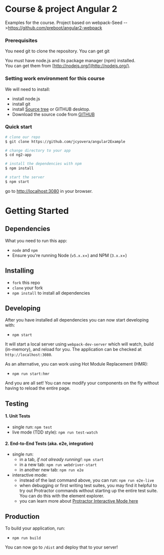 # Course & project Angular 2
Examples for the course.
Project based on webpack-Seed -->https://github.com/preboot/angular2-webpack

### Prerequisites

You need git to clone the repository.
You can get git

You must have node.js and its package manager (npm) installed.  
You can get them from [http://nodejs.org/](http://nodejs.org/).

### Setting work environment for this course
We will need to install:

* install node.js
* install git
* install [Source tree](https://www.sourcetreeapp.com/) or GITHUB desktop.
* Download the source code from [GITHUB](https://github.com/jcyovera/angular2Example.git)


### Quick start

```bash
# clone our repo
$ git clone https://github.com/jcyovera/angular2Example

# change directory to your app
$ cd ng2-app

# install the dependencies with npm
$ npm install

# start the server
$ npm start
```
go to [http://localhost:3080](http://localhost:3080) in your browser.


# Getting Started

## Dependencies

What you need to run this app:
* `node` and `npm` 
* Ensure you're running Node (`v5.x.x`+) and NPM (`3.x.x`+)

## Installing

* `fork` this repo
* `clone` your fork
* `npm install` to install all dependencies

## Developing

After you have installed all dependencies you can now start developing with:

* `npm start`

It will start a local server using `webpack-dev-server` which will watch, build (in-memory), and reload for you. The application can be checked at `http://localhost:3080`.

As an alternative, you can work using Hot Module Replacement (HMR):

* `npm run start:hmr`

And you are all set! You can now modify your components on the fly without having to reload the entire page.

## Testing

#### 1. Unit Tests

* single run: `npm test`
* live mode (TDD style): `npm run test-watch`

#### 2. End-to-End Tests (aka. e2e, integration)

* single run:
  * in a tab, *if not already running!*: `npm start`
  * in a new tab: `npm run webdriver-start`
  * in another new tab: `npm run e2e`
* interactive mode:
  * instead of the last command above, you can run: `npm run e2e-live`
  * when debugging or first writing test suites, you may find it helpful to try out Protractor commands without starting up the entire test suite. You can do this with the element explorer.
  * you can learn more about [Protractor Interactive Mode here](https://github.com/angular/protractor/blob/master/docs/debugging.md#testing-out-protractor-interactively)

## Production

To build your application, run:

* `npm run build`

You can now go to `/dist` and deploy that to your server!
